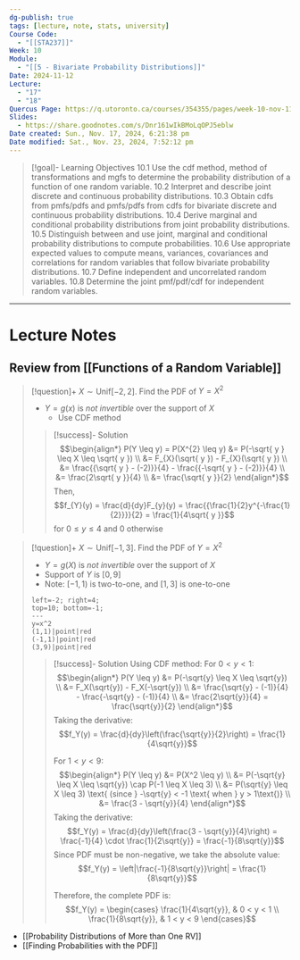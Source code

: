 ```yaml
---
dg-publish: true
tags: [lecture, note, stats, university]
Course Code:
  - "[[STA237]]"
Week: 10
Module:
  - "[[5 - Bivariate Probability Distributions]]"
Date: 2024-11-12
Lecture:
  - "17"
  - "18"
Quercus Page: https://q.utoronto.ca/courses/354355/pages/week-10-nov-11-17-more-transformations-and-bivariate-probability-distributions
Slides:
  - https://share.goodnotes.com/s/Dnr161wIkBMoLqOPJ5eblw
Date created: Sun., Nov. 17, 2024, 6:21:38 pm
Date modified: Sat., Nov. 23, 2024, 7:52:12 pm
---
```


> [!goal]- Learning Objectives
> 10.1 Use the cdf method, method of transformations and mgfs to determine the probability distribution of a function of one random variable.
> 10.2 Interpret and describe joint discrete and continuous probability distributions.
> 10.3 Obtain cdfs from pmfs/pdfs and pmfs/pdfs from cdfs for bivariate discrete and continuous probability distributions.
> 10.4 Derive marginal and conditional probability distributions from joint probability distributions.
> 10.5 Distinguish between and use joint, marginal and conditional probability distributions to compute probabilities.
> 10.6 Use appropriate expected values to compute means, variances, covariances and correlations for random variables that follow bivariate probability distributions.
> 10.7 Define independent and uncorrelated random variables.
> 10.8 Determine the joint pmf/pdf/cdf for independent random variables.

---

# Lecture Notes

## Review from [[Functions of a Random Variable]]

> [!question]+ $X \sim \text{Unif}[-2, 2]$. Find the PDF of $Y = X^{2}$
> - $Y = g(x)$ is *not invertible* over the support of $X$
>     - Use CDF method
>
> > [!success]- Solution
> > $$\begin{align*}
> > P(Y \leq y) = P(X^{2} \leq y) &= P(-\sqrt{ y } \leq X \leq \sqrt{ y }) \\
> > &= F_{X}(\sqrt{ y }) - F_{X}(\sqrt{ y }) \\
> > &= \frac{{\sqrt{ y } - (-2)}}{4} - \frac{{-\sqrt{ y } - (-2)}}{4} \\
> > &= \frac{2\sqrt{ y }}{4} \\
> > &= \frac{\sqrt{ y }}{2}
> > \end{align*}$$
> > Then,
> > $$f_{Y}(y) = \frac{d}{dy}F_{y}(y) = \frac{{\frac{1}{2}y^{-\frac{1}{2}}}}{2} = \frac{1}{4\sqrt{ y }}$$
> > for $0 \leq y \leq 4$ and 0 otherwise

> [!question]+ $X \sim \text{Unif}[-1, 3]$. Find the PDF of $Y = X^2$
> - $Y = g(X)$ is *not invertible* over the support of $X$
> - Support of $Y$ is $[0, 9]$
> - Note: $[-1, 1)$ is two-to-one, and $[1,3]$ is one-to-one
>
> ```desmos-graph
> left=-2; right=4;
> top=10; bottom=-1;
> ---
> y=x^2
> (1,1)|point|red
> (-1,1)|point|red
> (3,9)|point|red
> ```
>
> > [!success]- Solution
> > Using CDF method:
> > For $0 < y < 1$:
> > $$\begin{align*}
> > P(Y \leq y) &= P(-\sqrt{y} \leq X \leq \sqrt{y}) \\
> > &= F_X(\sqrt{y}) - F_X(-\sqrt{y}) \\
> > &= \frac{\sqrt{y} - (-1)}{4} - \frac{-\sqrt{y} - (-1)}{4} \\
> > &= \frac{2\sqrt{y}}{4} = \frac{\sqrt{y}}{2}
> > \end{align*}$$
> > Taking the derivative:
> > $$f_Y(y) = \frac{d}{dy}\left(\frac{\sqrt{y}}{2}\right) = \frac{1}{4\sqrt{y}}$$
> > 
> > For $1 < y < 9$:
> > $$\begin{align*}
> > P(Y \leq y) &= P(X^2 \leq y) \\
> > &= P(-\sqrt{y} \leq X \leq \sqrt{y}) \cap P(-1 \leq X \leq 3) \\
> > &= P(\sqrt{y} \leq X \leq 3) \text{ (since } -\sqrt{y} < -1 \text{ when } y > 1\text{)} \\
> > &= \frac{3 - \sqrt{y}}{4}
> > \end{align*}$$
> > Taking the derivative:
> > $$f_Y(y) = \frac{d}{dy}\left(\frac{3 - \sqrt{y}}{4}\right) = \frac{-1}{4} \cdot \frac{1}{2\sqrt{y}} = \frac{-1}{8\sqrt{y}}$$
> > Since PDF must be non-negative, we take the absolute value:
> > $$f_Y(y) = \left|\frac{-1}{8\sqrt{y}}\right| = \frac{1}{8\sqrt{y}}$$
> > 
> > Therefore, the complete PDF is:
> > $$f_Y(y) = \begin{cases}
> > \frac{1}{4\sqrt{y}}, & 0 < y < 1 \\
> > \frac{1}{8\sqrt{y}}, & 1 < y < 9
> > \end{cases}$$

- [[Probability Distributions of More than One RV]]
- [[Finding Probabilities with the PDF]]
